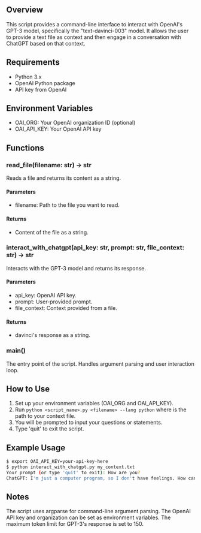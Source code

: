 ## Overview

This script provides a command-line interface to interact with OpenAI's GPT-3 model, specifically the "text-davinci-003" model. It allows the user to provide a text file as context and then engage in a conversation with ChatGPT based on that context.

## Requirements

- Python 3.x
- OpenAI Python package
- API key from OpenAI

## Environment Variables

- OAI_ORG: Your OpenAI organization ID (optional)
- OAI_API_KEY: Your OpenAI API key

## Functions

### read_file(filename: str) -> str

Reads a file and returns its content as a string.

#### Parameters
- filename: Path to the file you want to read.

#### Returns
- Content of the file as a string.

### interact_with_chatgpt(api_key: str, prompt: str, file_context: str) -> str

Interacts with the GPT-3 model and returns its response.

#### Parameters
- api_key: OpenAI API key.
- prompt: User-provided prompt.
- file_context: Context provided from a file.

#### Returns
- davinci's response as a string.

### main()

The entry point of the script. Handles argument parsing and user interaction loop.

## How to Use

1. Set up your environment variables (OAI_ORG and OAI_API_KEY).
2. Run `python <script_name>.py <filename> --lang python` where <filename> is the path to your context file.
3. You will be prompted to input your questions or statements.
4. Type 'quit' to exit the script.

## Example Usage

```bash
$ export OAI_API_KEY=your-api-key-here
$ python interact_with_chatgpt.py my_context.txt
Your prompt (or type 'quit' to exit): How are you?
ChatGPT: I'm just a computer program, so I don't have feelings. How can I assist you today?
```

## Notes
The script uses argparse for command-line argument parsing.
The OpenAI API key and organization can be set as environment variables.
The maximum token limit for GPT-3's response is set to 150.
